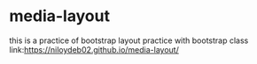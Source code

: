 # media-layout
this is a practice of bootstrap layout practice with bootstrap class
link:https://niloydeb02.github.io/media-layout/

